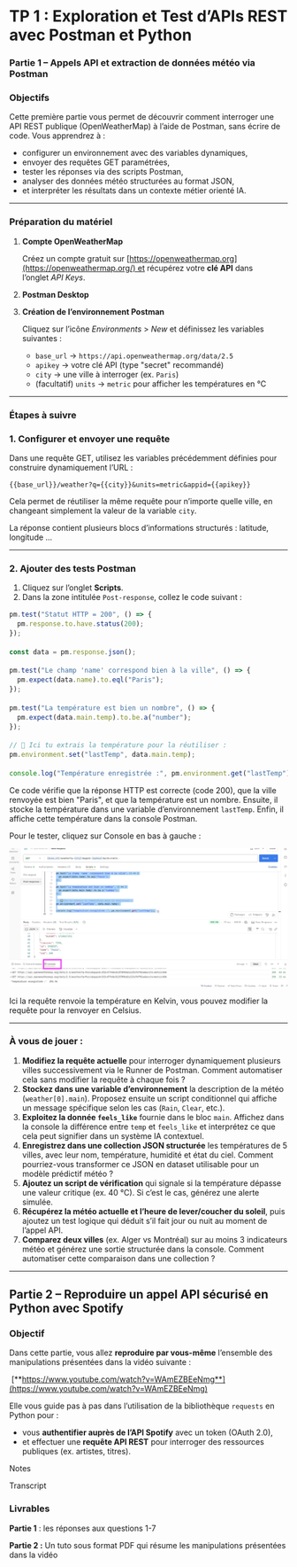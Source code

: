 # TP 1 :  Exploration et Test d’APIs REST avec Postman et Python

### Partie 1 – Appels API et extraction de données météo via Postman

### Objectifs

Cette première partie vous permet de découvrir comment interroger une API REST publique (OpenWeatherMap) à l’aide de Postman, sans écrire de code. Vous apprendrez à :

- configurer un environnement avec des variables dynamiques,
- envoyer des requêtes GET paramétrées,
- tester les réponses via des scripts Postman,
- analyser des données météo structurées au format JSON,
- et interpréter les résultats dans un contexte métier orienté IA.

---

### Préparation du matériel

1. **Compte OpenWeatherMap**
    
    Créez un compte gratuit sur [https://openweathermap.org](https://openweathermap.org/) et récupérez votre **clé API** dans l’onglet *API Keys*.
    
2. **Postman Desktop** 
3. **Création de l’environnement Postman**
    
    Cliquez sur l’icône *Environments* > *New* et définissez les variables suivantes :
    
    - `base_url` → `https://api.openweathermap.org/data/2.5`
    - `apikey` → votre clé API (type "secret" recommandé)
    - `city` → une ville à interroger (ex. `Paris`)
    - (facultatif) `units` → `metric` pour afficher les températures en °C

---

### Étapes à suivre

### 1. Configurer et envoyer une requête

Dans une requête GET, utilisez les variables précédemment définies pour construire dynamiquement l’URL :

```
{{base_url}}/weather?q={{city}}&units=metric&appid={{apikey}}
```

Cela permet de réutiliser la même requête pour n’importe quelle ville, en changeant simplement la valeur de la variable `city`.

La réponse contient plusieurs blocs d’informations structurés : latitude, longitude … 

---

### 2. Ajouter des tests Postman

1. Cliquez sur l’onglet **Scripts**.
2. Dans la zone intitulée `Post-response`, collez le code suivant :

```jsx
pm.test("Statut HTTP = 200", () => {
  pm.response.to.have.status(200);
});

const data = pm.response.json();

pm.test("Le champ 'name' correspond bien à la ville", () => {
  pm.expect(data.name).to.eql("Paris");
});

pm.test("La température est bien un nombre", () => {
  pm.expect(data.main.temp).to.be.a("number");
});

// 🔁 Ici tu extrais la température pour la réutiliser :
pm.environment.set("lastTemp", data.main.temp);

console.log("Température enregistrée :", pm.environment.get("lastTemp"));
```

Ce code vérifie que la réponse HTTP est correcte (code 200), que la ville renvoyée est bien "Paris", et que la température est un nombre. Ensuite, il stocke la température dans une variable d’environnement `lastTemp`. Enfin, il affiche cette température dans la console Postman.

Pour le tester, cliquez sur Console en bas à gauche : 

![Screenshot 2025-06-15 at 6.11.08 PM (2).png](img/1.webp)

Ici la requête renvoie la température en Kelvin, vous pouvez modifier la requête pour la renvoyer en Celsius.

---

### À vous de jouer :

1. **Modifiez la requête actuelle** pour interroger dynamiquement plusieurs villes successivement via le Runner de Postman. Comment automatiser cela sans modifier la requête à chaque fois ?
2. **Stockez dans une variable d’environnement** la description de la météo (`weather[0].main`). Proposez ensuite un script conditionnel qui affiche un message spécifique selon les cas (`Rain`, `Clear`, etc.).
3. **Exploitez la donnée `feels_like`** fournie dans le bloc `main`. Affichez dans la console la différence entre `temp` et `feels_like` et interprétez ce que cela peut signifier dans un système IA contextuel.
4. **Enregistrez dans une collection JSON structurée** les températures de 5 villes, avec leur nom, température, humidité et état du ciel. Comment pourriez-vous transformer ce JSON en dataset utilisable pour un modèle prédictif météo ?
5. **Ajoutez un script de vérification** qui signale si la température dépasse une valeur critique (ex. 40 °C). Si c’est le cas, générez une alerte simulée.
6. **Récupérez la météo actuelle et l’heure de lever/coucher du soleil**, puis ajoutez un test logique qui déduit s’il fait jour ou nuit au moment de l’appel API.
7. **Comparez deux villes** (ex. Alger vs Montréal) sur au moins 3 indicateurs météo et générez une sortie structurée dans la console. Comment automatiser cette comparaison dans une collection ?

---

## Partie 2 – Reproduire un appel API sécurisé en Python avec Spotify

### Objectif

Dans cette partie, vous allez **reproduire par vous-même** l’ensemble des manipulations présentées dans la vidéo suivante :

 [**https://www.youtube.com/watch?v=WAmEZBEeNmg**](https://www.youtube.com/watch?v=WAmEZBEeNmg)

Elle vous guide pas à pas dans l’utilisation de la bibliothèque `requests` en Python pour :

- vous **authentifier auprès de l’API Spotify** avec un token (OAuth 2.0),
- et effectuer une **requête API REST** pour interroger des ressources publiques (ex. artistes, titres).

Notes

Transcript

		

### Livrables

**Partie 1** : les réponses aux questions 1-7

**Partie 2 :** Un tuto sous format PDF qui résume les manipulations présentées dans la vidéo